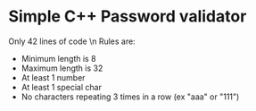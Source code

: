 # Simple C++ Password validator
Only 42 lines of code \n
Rules are:
- Minimum length is 8
- Maximum length is 32
- At least 1 number
- At least 1 special char
- No characters repeating 3 times in a row (ex "aaa" or "111")
